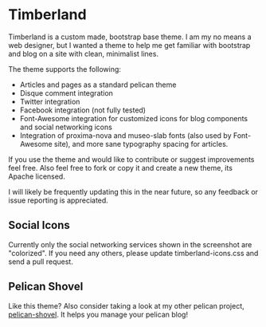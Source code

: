 Timberland
==================

Timberland is a custom made, bootstrap base theme. I am my no means a web designer, but I wanted a theme to help me get familiar with bootstrap and blog on a site with clean, minimalist lines.

The theme supports the following:

  * Articles and pages as a standard pelican theme
  * Disque comment integration
  * Twitter integration
  * Facebook integration (not fully tested)
  * Font-Awesome integration for customized icons for blog components and social networking icons
  * Integration of proxima-nova and museo-slab fonts (also used by Font-Awesome site), and more sane typography spacing for articles.

If you use the theme and would like to contribute or suggest improvements feel free. Also feel free to fork or copy it and create a new theme, its Apache licensed.

I will likely be frequently updating this in the near future, so any feedback or issue reporting is appreciated.

Social Icons
-------------

Currently only the social networking services shown in the screenshot are "colorized". If you need any others, please update timberland-icons.css and send a pull request.

Pelican Shovel
--------------

Like this theme? Also consider taking a look at my other pelican project, [pelican-shovel][dandesousa/pelican-shovel]. It helps you manage your pelican blog!

[dandesousa/pelican-shovel]: http://github.com/dandesousa/pelican-shovel
